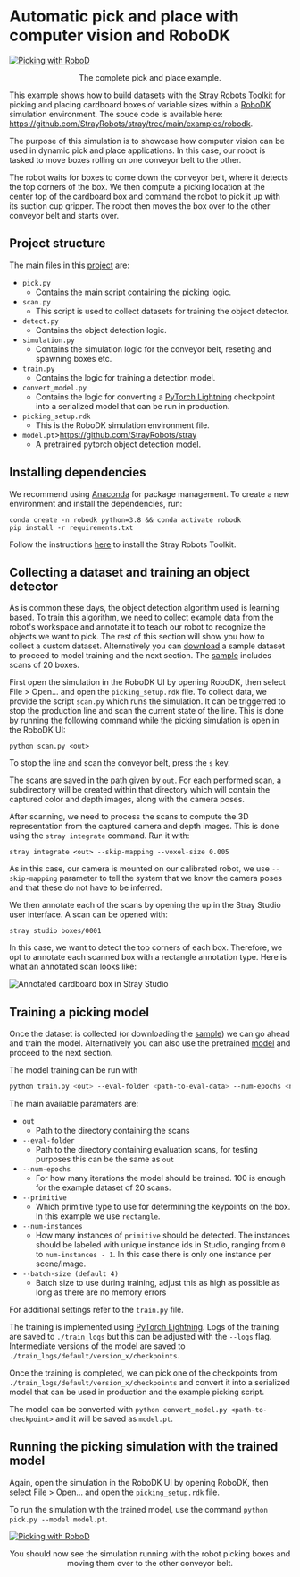 
# Automatic pick and place with computer vision and RoboDK

<a target="_blank" href="https://stray-data.nyc3.digitaloceanspaces.com/tutorials/pick_video.mp4" title="Picking with RoboDK"><img src="https://stray-data.nyc3.digitaloceanspaces.com/tutorials/pick_cover.png" alt="Picking with RoboD" /></a>
<p align = "center">
The complete pick and place example.
</p>

This example shows how to build datasets with the [Stray Robots Toolkit](https://docs.strayrobots.io) for picking and placing cardboard boxes of variable sizes within a [RoboDK](https://robodk.com/) simulation environment. The souce code is available here: <a href="https://github.com/StrayRobots/stray/tree/main/examples/robodk">https://github.com/StrayRobots/stray/tree/main/examples/robodk</a>.

The purpose of this simulation is to showcase how computer vision can be used in dynamic pick and place applications. In this case, our robot is tasked to move boxes rolling on one conveyor belt to the other.

The robot waits for boxes to come down the conveyor belt, where it detects the top corners of the box. We then compute a picking location at the center top of the cardboard box and command the robot to pick it up with its suction cup gripper. The robot then moves the box over to the other conveyor belt and starts over.

## Project structure

The main files in this <a href="https://github.com/StrayRobots/stray/tree/main/examples/robodk">project</a> are:
- `pick.py`
  - Contains the main script containing the picking logic.
- `scan.py`
  - This script is used to collect datasets for training the object detector.
- `detect.py`
  - Contains the object detection logic.
- `simulation.py`
  - Contains the simulation logic for the conveyor belt, reseting and spawning boxes etc.
- `train.py`
  - Contains the logic for training a detection model.
- `convert_model.py`
  - Contains the logic for converting a <a href="https://pytorch-lightning.readthedocs.io/en/latest/">PyTorch Lightning</a> checkpoint into a serialized model that can be run in production.
- `picking_setup.rdk`
  - This is the RoboDK simulation environment file.
- `model.pt`>https://github.com/StrayRobots/stray
  - A pretrained pytorch object detection model.

## Installing dependencies

We recommend using [Anaconda](https://docs.anaconda.com/anaconda/) for package management. To create a new environment and install the dependencies, run:
```
conda create -n robodk python=3.8 && conda activate robodk
pip install -r requirements.txt
```

Follow the instructions [here](https://docs.strayrobots.io/toolkit/index.html) to install the Stray Robots Toolkit.

## Collecting a dataset and training an object detector

As is common these days, the object detection algorithm used is learning based. To train this algorithm, we need to collect example data from the robot's workspace and annotate it to teach our robot to recognize the objects we want to pick. The rest of this section will show you how to collect a custom dataset. Alternatively you can <a href="https://stray-data.nyc3.digitaloceanspaces.com/tutorials/boxes.zip">download</a> a sample dataset to proceed to model training and the next section. The <a href="https://stray-data.nyc3.digitaloceanspaces.com/tutorials/boxes.zip">sample</a> includes scans of 20 boxes.

First open the simulation in the RoboDK UI by opening RoboDK, then select File > Open... and open the `picking_setup.rdk` file.
To collect data, we provide the script `scan.py` which runs the simulation. It can be triggerred to stop the production line and scan the current state of the line. This is done by running the following command while the picking simulation is open in the RoboDK UI:
```
python scan.py <out>
```

To stop the line and scan the conveyor belt, press the `s` key.

The scans are saved in the path given by `out`. For each performed scan, a subdirectory will be created within that directory which will contain the captured color and depth images, along with the camera poses.

After scanning, we need to process the scans to compute the 3D representation from the captured camera and depth images. This is done using the `stray integrate` command. Run it with:
```
stray integrate <out> --skip-mapping --voxel-size 0.005
```

As in this case, our camera is mounted on our calibrated robot, we use `--skip-mapping` parameter to tell the system that we know the camera poses and that these do not have to be inferred.

We then annotate each of the scans by opening the up in the Stray Studio user interface. A scan can be opened with:
```
stray studio boxes/0001
```

In this case, we want to detect the top corners of each box. Therefore, we opt to annotate each scanned box with a rectangle annotation type. Here is what an annotated scan looks like:

![Annotated cardboard box in Stray Studio](https://stray-data.nyc3.digitaloceanspaces.com/tutorials/annotation.png)

## Training a picking model
Once the dataset is collected (or downloading the <a href="https://stray-data.nyc3.digitaloceanspaces.com/tutorials/boxes.zip">sample</a>) we can go ahead and train the model. Alternatively you can also use the pretrained <a href="https://github.com/StrayRobots/stray/blob/main/examples/robodk/model.pt">model</a> and proceed to the next section.

The model training can be run with

```sh
python train.py <out> --eval-folder <path-to-eval-data> --num-epochs <num-epochs> --primitive rectangle --num-instances 1
```

The main available paramaters are:
- `out`
  - Path to the directory containing the scans
- `--eval-folder`
  - Path to the directory containing evaluation scans, for testing purposes this can be the same as `out`
- `--num-epochs`
  - For how many iterations the model should be trained. 100 is enough for the example dataset of 20 scans.
- `--primitive`
  - Which primitive type to use for determining the keypoints on the box. In this example we use `rectangle`.
- `--num-instances`
  - How many instances of `primitive` should be detected. The instances should be labeled with unique instance ids in Studio, ranging from `0` to `num-instances - 1`. In this case there is only one instance per scene/image.
- `--batch-size (default 4)`
  - Batch size to use during training, adjust this as high as possible as long as there are no memory errors

For additional settings refer to the `train.py` file.

The training is implemented using <a href="https://pytorch-lightning.readthedocs.io/en/latest/">PyTorch Lightning</a>. Logs of the training are saved to `./train_logs` but this can be adjusted with the `--logs` flag. Intermediate versions of the model are saved to `./train_logs/default/version_x/checkpoints`.

Once the training is completed, we can pick one of the checkpoints from `./train_logs/default/version_x/checkpoints` and convert it into a serialized model that can be used in production and the example picking script.

The model can be converted with `python convert_model.py <path-to-checkpoint>` and it will be saved as `model.pt`.

## Running the picking simulation with the trained model

Again, open the simulation in the RoboDK UI by opening RoboDK, then select File > Open... and open the `picking_setup.rdk` file.

To run the simulation with the trained model, use the command `python pick.py --model model.pt`.

<a target="_blank" href="https://stray-data.nyc3.digitaloceanspaces.com/tutorials/pick_video.mp4" title="Picking with RoboDK"><img src="https://stray-data.nyc3.digitaloceanspaces.com/tutorials/pick_cover.png" alt="Picking with RoboD" /></a>
<p align = "center">
You should now see the simulation running with the robot picking boxes and moving them over to the other conveyor belt.
</p>
